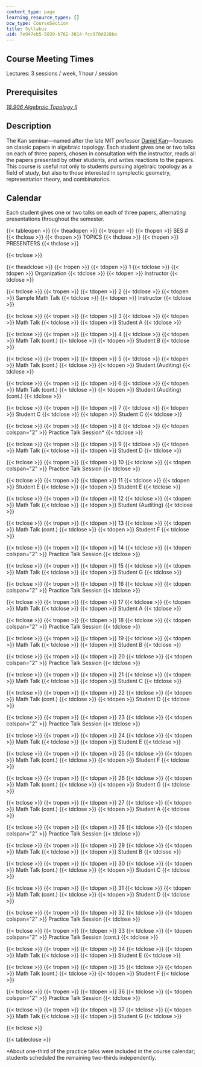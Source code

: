 ```yaml
---
content_type: page
learning_resource_types: []
ocw_type: CourseSection
title: Syllabus
uid: 7e947eb5-5839-b762-3014-fcc970d828ba
---
```


Course Meeting Times
--------------------

Lectures: 3 sessions / week, 1 hour / session

Prerequisites
-------------

[_18.906 Algebraic Topology II_](/courses/18-906-algebraic-topology-ii-spring-2020)

Description
-----------

The Kan seminar—named after the late MIT professor [Daniel Kan](http://math.mit.edu/about/history/obituaries/kan.php)—focuses on classic papers in algebraic topology. Each student gives one or two talks on each of three papers, chosen in consultation with the instructor, reads all the papers presented by other students, and writes reactions to the papers. This course is useful not only to students pursuing algebraic topology as a field of study, but also to those interested in symplectic geometry, representation theory, and combinatorics.

Calendar
--------

Each student gives one or two talks on each of three papers, alternating presentations throughout the semester.

{{< tableopen >}}
{{< theadopen >}}
{{< tropen >}}
{{< thopen >}}
SES #
{{< thclose >}}
{{< thopen >}}
TOPICS
{{< thclose >}}
{{< thopen >}}
PRESENTERS
{{< thclose >}}

{{< trclose >}}

{{< theadclose >}}
{{< tropen >}}
{{< tdopen >}}
1
{{< tdclose >}}
{{< tdopen >}}
Organization
{{< tdclose >}}
{{< tdopen >}}
Instructor
{{< tdclose >}}

{{< trclose >}}
{{< tropen >}}
{{< tdopen >}}
2
{{< tdclose >}}
{{< tdopen >}}
Sample Math Talk
{{< tdclose >}}
{{< tdopen >}}
Instructor
{{< tdclose >}}

{{< trclose >}}
{{< tropen >}}
{{< tdopen >}}
3
{{< tdclose >}}
{{< tdopen >}}
Math Talk
{{< tdclose >}}
{{< tdopen >}}
Student A
{{< tdclose >}}

{{< trclose >}}
{{< tropen >}}
{{< tdopen >}}
4
{{< tdclose >}}
{{< tdopen >}}
Math Talk (cont.)
{{< tdclose >}}
{{< tdopen >}}
Student B
{{< tdclose >}}

{{< trclose >}}
{{< tropen >}}
{{< tdopen >}}
5
{{< tdclose >}}
{{< tdopen >}}
Math Talk (cont.)
{{< tdclose >}}
{{< tdopen >}}
Student (Auditing)
{{< tdclose >}}

{{< trclose >}}
{{< tropen >}}
{{< tdopen >}}
6
{{< tdclose >}}
{{< tdopen >}}
Math Talk (cont.)
{{< tdclose >}}
{{< tdopen >}}
Student (Auditing) (cont.)
{{< tdclose >}}

{{< trclose >}}
{{< tropen >}}
{{< tdopen >}}
7
{{< tdclose >}}
{{< tdopen >}}
Student C
{{< tdclose >}}
{{< tdopen >}}
Student C
{{< tdclose >}}

{{< trclose >}}
{{< tropen >}}
{{< tdopen >}}
8
{{< tdclose >}}
{{< tdopen colspan="2" >}}
Practice Talk Session\*
{{< tdclose >}}

{{< trclose >}}
{{< tropen >}}
{{< tdopen >}}
9
{{< tdclose >}}
{{< tdopen >}}
Math Talk
{{< tdclose >}}
{{< tdopen >}}
Student D
{{< tdclose >}}

{{< trclose >}}
{{< tropen >}}
{{< tdopen >}}
10
{{< tdclose >}}
{{< tdopen colspan="2" >}}
Practice Talk Session
{{< tdclose >}}

{{< trclose >}}
{{< tropen >}}
{{< tdopen >}}
11
{{< tdclose >}}
{{< tdopen >}}
Student E
{{< tdclose >}}
{{< tdopen >}}
Student E
{{< tdclose >}}

{{< trclose >}}
{{< tropen >}}
{{< tdopen >}}
12
{{< tdclose >}}
{{< tdopen >}}
Math Talk
{{< tdclose >}}
{{< tdopen >}}
Student (Auditing)
{{< tdclose >}}

{{< trclose >}}
{{< tropen >}}
{{< tdopen >}}
13
{{< tdclose >}}
{{< tdopen >}}
Math Talk (cont.)
{{< tdclose >}}
{{< tdopen >}}
Student F
{{< tdclose >}}

{{< trclose >}}
{{< tropen >}}
{{< tdopen >}}
14
{{< tdclose >}}
{{< tdopen colspan="2" >}}
Practice Talk Session
{{< tdclose >}}

{{< trclose >}}
{{< tropen >}}
{{< tdopen >}}
15
{{< tdclose >}}
{{< tdopen >}}
Math Talk
{{< tdclose >}}
{{< tdopen >}}
Student G
{{< tdclose >}}

{{< trclose >}}
{{< tropen >}}
{{< tdopen >}}
16
{{< tdclose >}}
{{< tdopen colspan="2" >}}
Practice Talk Session
{{< tdclose >}}

{{< trclose >}}
{{< tropen >}}
{{< tdopen >}}
17
{{< tdclose >}}
{{< tdopen >}}
Math Talk
{{< tdclose >}}
{{< tdopen >}}
Student A
{{< tdclose >}}

{{< trclose >}}
{{< tropen >}}
{{< tdopen >}}
18
{{< tdclose >}}
{{< tdopen colspan="2" >}}
Practice Talk Session
{{< tdclose >}}

{{< trclose >}}
{{< tropen >}}
{{< tdopen >}}
19
{{< tdclose >}}
{{< tdopen >}}
Math Talk
{{< tdclose >}}
{{< tdopen >}}
Student B
{{< tdclose >}}

{{< trclose >}}
{{< tropen >}}
{{< tdopen >}}
20
{{< tdclose >}}
{{< tdopen colspan="2" >}}
Practice Talk Session
{{< tdclose >}}

{{< trclose >}}
{{< tropen >}}
{{< tdopen >}}
21
{{< tdclose >}}
{{< tdopen >}}
Math Talk
{{< tdclose >}}
{{< tdopen >}}
Student C
{{< tdclose >}}

{{< trclose >}}
{{< tropen >}}
{{< tdopen >}}
22
{{< tdclose >}}
{{< tdopen >}}
Math Talk (cont.)
{{< tdclose >}}
{{< tdopen >}}
Student D
{{< tdclose >}}

{{< trclose >}}
{{< tropen >}}
{{< tdopen >}}
23
{{< tdclose >}}
{{< tdopen colspan="2" >}}
Practice Talk Session
{{< tdclose >}}

{{< trclose >}}
{{< tropen >}}
{{< tdopen >}}
24
{{< tdclose >}}
{{< tdopen >}}
Math Talk
{{< tdclose >}}
{{< tdopen >}}
Student E
{{< tdclose >}}

{{< trclose >}}
{{< tropen >}}
{{< tdopen >}}
25
{{< tdclose >}}
{{< tdopen >}}
Math Talk (cont.)
{{< tdclose >}}
{{< tdopen >}}
Student F
{{< tdclose >}}

{{< trclose >}}
{{< tropen >}}
{{< tdopen >}}
26
{{< tdclose >}}
{{< tdopen >}}
Math Talk (cont.)
{{< tdclose >}}
{{< tdopen >}}
Student G
{{< tdclose >}}

{{< trclose >}}
{{< tropen >}}
{{< tdopen >}}
27
{{< tdclose >}}
{{< tdopen >}}
Math Talk (cont.)
{{< tdclose >}}
{{< tdopen >}}
Student A
{{< tdclose >}}

{{< trclose >}}
{{< tropen >}}
{{< tdopen >}}
28
{{< tdclose >}}
{{< tdopen colspan="2" >}}
Practice Talk Session
{{< tdclose >}}

{{< trclose >}}
{{< tropen >}}
{{< tdopen >}}
29
{{< tdclose >}}
{{< tdopen >}}
Math Talk
{{< tdclose >}}
{{< tdopen >}}
Student B
{{< tdclose >}}

{{< trclose >}}
{{< tropen >}}
{{< tdopen >}}
30
{{< tdclose >}}
{{< tdopen >}}
Math Talk (cont.)
{{< tdclose >}}
{{< tdopen >}}
Student C
{{< tdclose >}}

{{< trclose >}}
{{< tropen >}}
{{< tdopen >}}
31
{{< tdclose >}}
{{< tdopen >}}
Math Talk (cont.)
{{< tdclose >}}
{{< tdopen >}}
Student D
{{< tdclose >}}

{{< trclose >}}
{{< tropen >}}
{{< tdopen >}}
32
{{< tdclose >}}
{{< tdopen colspan="2" >}}
Practice Talk Session
{{< tdclose >}}

{{< trclose >}}
{{< tropen >}}
{{< tdopen >}}
33
{{< tdclose >}}
{{< tdopen colspan="2" >}}
Practice Talk Session (cont.)
{{< tdclose >}}

{{< trclose >}}
{{< tropen >}}
{{< tdopen >}}
34
{{< tdclose >}}
{{< tdopen >}}
Math Talk
{{< tdclose >}}
{{< tdopen >}}
Student E
{{< tdclose >}}

{{< trclose >}}
{{< tropen >}}
{{< tdopen >}}
35
{{< tdclose >}}
{{< tdopen >}}
Math Talk (cont.)
{{< tdclose >}}
{{< tdopen >}}
Student F
{{< tdclose >}}

{{< trclose >}}
{{< tropen >}}
{{< tdopen >}}
36
{{< tdclose >}}
{{< tdopen colspan="2" >}}
Practice Talk Session
{{< tdclose >}}

{{< trclose >}}
{{< tropen >}}
{{< tdopen >}}
37
{{< tdclose >}}
{{< tdopen >}}
Math Talk
{{< tdclose >}}
{{< tdopen >}}
Student G
{{< tdclose >}}

{{< trclose >}}

{{< tableclose >}}

\*About one-third of the practice talks were included in the course calendar; students scheduled the remaining two-thirds independently.